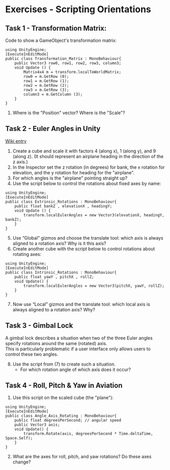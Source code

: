 # Exercises - Scripting Orientations

## Task 1 - Transformation Matrix:

Code to show a GameObject's transformation matrix:

```
using UnityEngine;
[ExecuteInEditMode]
public class Transformation_Matrix : MonoBehaviour{
    public Vector3 row0, row1, row2, row3, column3;
    void Update () {
        Matrix4x4 m = transform.localToWorldMatrix;
        row0 = m.GetRow (0);
        row1 = m.GetRow (1);
        row2 = m.GetRow (2);
        row3 = m.GetRow (3);
        column3 = m.GetColumn (3);
    }
}
```

1. Where is the "Position" vector? Where is the "Scale"?

## Task 2 - Euler Angles in Unity

[Wiki entry](https://en.wikibooks.org/wiki/Cg_Programming/Unity/Rotations)

1. Create a cube and scale it with factors 4 (along x), 1 (along y), and 9 (along z). (It should represent an airplane heading in the direction of the z axis.)
2. In the Inspector set the z rotation (in degrees) for bank, the x rotation for elevation, and the y rotation for heading for the "airplane".
3. For which angles is the "airplane" pointing straight up?
4. Use the script below to control the rotations about fixed axes by name:

```
using UnityEngine;
[ExecuteInEditMode]
public class Extrinsic_Rotations : MonoBehaviour{
    public float bankZ , elevationX , headingY;
    void Update () {
        transform.localEulerAngles = new Vector3(elevationX, headingY, bankZ);
    }
}
```

5. Use “Global” gizmos and choose the translate tool: which axis is always aligned to a rotation axis? Why is it this axis?
6. Create another cube with the script below to control rotations about rotating axes:

```
using UnityEngine;
[ExecuteInEditMode]
public class Intrinsic_Rotations : MonoBehaviour{
    public float yawY , pitchX , rollZ;
    void Update() {
        transform.localEulerAngles = new Vector3(pitchX, yawY, rollZ);
    }
}
```

7. Now use “Local” gizmos and the translate tool: which local axis is always aligned to a rotation axis? Why?

## Task 3 - Gimbal Lock

A gimbal lock describes a situation when two of the three Euler angles specify rotations around the same (rotated) axis.  
This is particularly problematic if a user interface only allows users to control these two angles.

8. Use the script from (7) to create such a situation.
   - For which rotation angle of which axis does it occur?

## Task 4 - Roll, Pitch & Yaw in Aviation

1. Use this script on the scaled cube (the "plane"):

```
using UnityEngine;
[ExecuteInEditMode]
public class Angle_Axis_Rotating : MonoBehaviour{
    public float degreesPerSecond; // angular speed
    public Vector3 axis;
    void Update() {
        transform.Rotate(axis, degreesPerSecond * Time.deltaTime, Space.Self);
    }
}
```

2. What are the axes for roll, pitch, and yaw rotations? Do these axes change?
